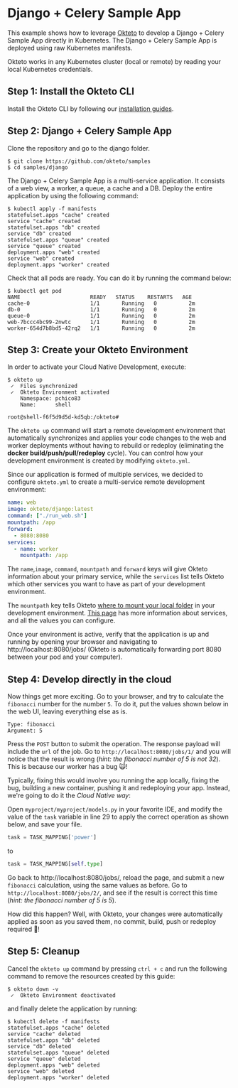 # Django + Celery Sample App

This example shows how to leverage [Okteto](https://okteto.com) to develop a Django + Celery Sample App directly in Kubernetes. The Django + Celery Sample App is deployed using raw Kubernetes manifests.

Okteto works in any Kubernetes cluster (local or remote) by reading your local Kubernetes credentials.

## Step 1: Install the Okteto CLI

Install the Okteto CLI by following our [installation guides](https://github.com/okteto/okteto/blob/master/docs/installation.md).


## Step 2: Django + Celery Sample App

Clone the repository and go to the django folder.

```console
$ git clone https://github.com/okteto/samples
$ cd samples/django
```

The Django + Celery Sample App is a multi-service application. It consists of a web view, a worker, a queue, a cache and a DB. 
Deploy the entire application by using the following command:

```console
$ kubectl apply -f manifests
statefulset.apps "cache" created
service "cache" created
statefulset.apps "db" created
service "db" created
statefulset.apps "queue" created
service "queue" created
deployment.apps "web" created
service "web" created
deployment.apps "worker" created
```

Check that all pods are ready. You can do it by running the command below:
```
$ kubectl get pod                                                                                      
NAME                      READY   STATUS    RESTARTS   AGE
cache-0                   1/1       Running   0          2m
db-0                      1/1       Running   0          2m
queue-0                   1/1       Running   0          2m
web-7bccc4bc99-2nwtc      1/1       Running   0          2m
worker-654d7b8bd5-42rq2   1/1       Running   0          2m
```

## Step 3: Create your Okteto Environment

In order to activate your Cloud Native Development, execute:

```console
$ okteto up
 ✓  Files synchronized
 ✓  Okteto Environment activated
    Namespace: pchico83
    Name:      shell

root@shell-f6f5d9d5d-kd5qb:/okteto# 
```

The `okteto up` command will start a remote development environment that automatically synchronizes and applies your code changes to the web and worker deployments without having to rebuild or redeploy (eliminating the **docker build/push/pull/redeploy** cycle). You can control how your development environment is created by modifying `okteto.yml`.

Since our application is formed of multiple services, we decided to configure `okteto.yml` to create a multi-service remote development environment:

```yaml
name: web
image: okteto/django:latest
command: ["./run_web.sh"]
mountpath: /app
forward:
  - 8080:8080
services:
  - name: worker
    mountpath: /app
```

The `name`,`image`, `command`, `mountpath` and `forward` keys will give Okteto information about your primary service, while the `services` list tells Okteto which other services you want to have as part of your development environment. 

The `mountpath` key tells Okteto [where to mount your local folder](https://okteto.com/docs/reference/manifest/index.html#mountpath-string-optional) in your development environment.  [This page](https://okteto.com/docs/reference/manifest/index.html#services-object-optional) has more information about services, and all the values you can configure.

Once your environment is active, verify that the application is up and running by opening your browser and navigating to http://localhost:8080/jobs/ (Okteto is automatically forwarding port 8080 between your pod and your computer). 

## Step 4: Develop directly in the cloud

Now things get more exciting. Go to your browser, and try to calculate the `fibonacci` number for the number `5`. To do it, put the values shown below in the web UI, leaving everything else as is.

```
Type: fibonacci
Argument: 5
```

Press the `POST` button to submit the operation. The response payload will include the `url` of the job. Go to `http://localhost:8080/jobs/1/` and you will notice that the result is wrong (_hint: the fibonacci number of 5 is not 32_). This is because our worker has a bug 🙀!

Typically, fixing this would involve you running the app locally, fixing the bug, building a new container, pushing it and redeploying your app. Instead, we're going to do it the *Cloud Native way*:

Open `myproject/myproject/models.py` in your favorite IDE, and modify the value of the `task` variable in line 29 to apply the correct operation as shown below, and save your file.

```python
task = TASK_MAPPING['power']
```

to

```python
task = TASK_MAPPING[self.type]
```

Go back to http://localhost:8080/jobs/, reload the page, and submit a new `fibonacci` calculation, using the same values as before. Go to `http://localhost:8080/jobs/2/`, and see if the result is correct this time (_hint: the fibonacci number of 5 is 5_).


How did this happen? Well, with Okteto, your changes were automatically applied as soon as you saved them, no commit, build, push or redeploy required 💪! 

## Step 5: Cleanup

Cancel the `okteto up` command by pressing `ctrl + c` and run the following command to remove the resources created by this guide: 

```console
$ okteto down -v
 ✓  Okteto Environment deactivated

```
 and finally delete the application by running:

```console
$ kubectl delete -f manifests
statefulset.apps "cache" deleted
service "cache" deleted
statefulset.apps "db" deleted
service "db" deleted
statefulset.apps "queue" deleted
service "queue" deleted
deployment.apps "web" deleted
service "web" deleted
deployment.apps "worker" deleted
```
